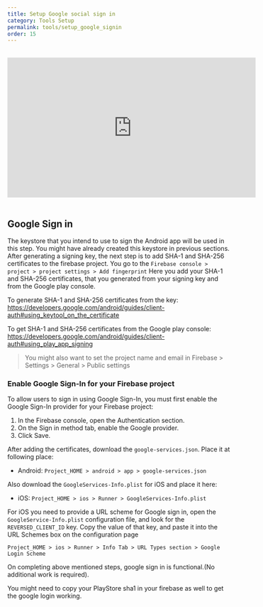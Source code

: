 ```yaml
---
title: Setup Google social sign in
category: Tools Setup
permalink: tools/setup_google_signin
order: 15
---
```


<br/>
<iframe width="560" height="315" src="https://www.youtube.com/embed/_pMm2CIjy2o" frameborder="0" allow="accelerometer; autoplay; clipboard-write; encrypted-media; gyroscope; picture-in-picture" allowfullscreen></iframe>

<br/>
<br/>

## Google Sign in
The keystore that you intend to use to sign the Android app will be used in this step. You might have already created this keystore in previous sections. After generating a signing key, the next step is to add SHA-1 and SHA-256 certificates to the firebase project. You go to the `Firebase console > project > project settings > Add fingerprint`
Here you add your SHA-1 and SHA-256 certificates, that you generated from your signing key and from the Google play console.

To generate SHA-1 and SHA-256 certificates from the key:
https://developers.google.com/android/guides/client-auth#using_keytool_on_the_certificate

To get SHA-1 and SHA-256 certificates from the Google play console:
https://developers.google.com/android/guides/client-auth#using_play_app_signing


> You might also want to set the project name and email in Firebase > Settings > General > Public settings 

### Enable Google Sign-In for your Firebase project

To allow users to sign in using Google Sign-In, you must first enable the Google Sign-In provider for your Firebase project:

1. In the Firebase console, open the Authentication section.
2. On the Sign in method tab, enable the Google provider.
3. Click Save.

After adding the certificates, download the `google-services.json`. Place it at following place:

- Android: `Project_HOME > android > app > google-services.json`

Also download the `GoogleServices-Info.plist` for iOS and place it here:

- iOS: `Project_HOME > ios > Runner > GoogleServices-Info.plist`

For iOS you need to provide a URL scheme for Google sign in, open the `GoogleService-Info.plist` configuration file, and look for the `REVERSED_CLIENT_ID` key. Copy the value of that key, and paste it into the URL Schemes box on the configuration page

`Project_HOME > ios > Runner > Info Tab > URL Types section > Google Login Scheme`


On completing above mentioned steps, google sign in is functional.(No additional work is required).

You might need to copy your PlayStore sha1 in your firebase as well to get the google login working.



